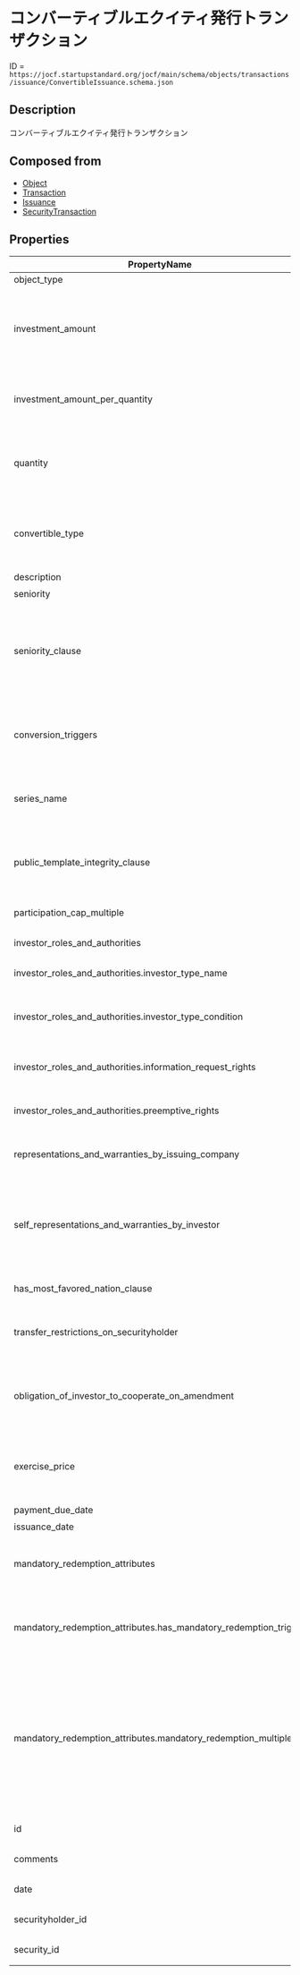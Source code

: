 # コンバーティブルエクイティ発行トランザクション

ID = `https://jocf.startupstandard.org/jocf/main/schema/objects/transactions/issuance/ConvertibleIssuance.schema.json`

## Description
コンバーティブルエクイティ発行トランザクション

## Composed from
- [Object](../../../primitives/objects/Object.md)
- [Transaction](../../../primitives/objects/transactions/Transaction.md)
- [Issuance](../../../primitives/objects/transactions/issuance/Issuance.md)
- [SecurityTransaction](../../../primitives/objects/transactions/SecurityTransaction.md)

## Properties

| PropertyName | Type | Required | Description |
|-------------|------|----------|-------------|
| object_type | const (TX_CONVERTIBLE_ISSUANCE) | Yes |  |
| investment_amount | [Monetary](../../../types/Monetary.md) | Yes | 発行されたコンバーティブルエクイティに対する総投資額 |
| investment_amount_per_quantity | [Monetary](../../../types/Monetary.md) | No | 1コンバーティブルエクイティあたりの投資額 |
| quantity | [Numeric](../../../types/Numeric.md) | No | 発行されるコンバーティブルエクイティの個数 |
| convertible_type | [ConvertibleType](../../../enums/ConvertibleType.md) | Yes | 発行されたコンバーティブルエクイティの種類 |
| description | string | No | 説明 |
| seniority | integer | Yes | 配当順位 |
| seniority_clause | string | No | 配当順位。当該新コンバーチブルエクイティの配当順位を記述する法的な文言 |
| conversion_triggers | one of: <br> - [AutomaticConversionOnConditionTrigger](../../../types/conversion_triggers/AutomaticConversionOnConditionTrigger.md) | No | コンバーティブルエクイティの行使に関する条件の一覧 |
| series_name | string | No | コンバーティブルエクイティ発行シリーズ名 |
| public_template_integrity_clause | string | No | 本契約が公開されたテンプレートの保全に関する条項 |
| participation_cap_multiple | [Ratio](../../../types/Ratio.md) | No | 参加上限額倍率 |
| investor_roles_and_authorities | array of object | No | 投資家の種類と権限 |
| investor_roles_and_authorities.investor_type_name | string | No | 投資家の種類名 |
| investor_roles_and_authorities.investor_type_condition | string | No | 当該投資家種類とみなされるための条件 |
| investor_roles_and_authorities.information_request_rights | string | No | 当該投資家種類が持つ情報請求権 |
| investor_roles_and_authorities.preemptive_rights | string | No | 当該投資家種類が持つ優先引受権 |
| representations_and_warranties_by_issuing_company | [IssuerRepresentationsAndWarranties](../../../types/IssuerRepresentationsAndWarranties.md) | No | 発行会社による表明および保証 |
| self_representations_and_warranties_by_investor | [InvestorSelfRepresentationsAndWarranties](../../../types/InvestorSelfRepresentationsAndWarranties.md) | No | 投資家による発行会社に対する投資家自身に関する事項の表明および保証 |
| has_most_favored_nation_clause | boolean | No | 最恵待遇条項の有無 |
| transfer_restrictions_on_securityholder | string | No | 証券保有者の譲渡制限に関する法的文言 |
| obligation_of_investor_to_cooperate_on_amendment | string | No | 投資家の投資契約の変更及び放棄への協力義務 |
| exercise_price | [Monetary](../../../types/Monetary.md) | No | コンバーティブルエクイティ1個あたりの行使時払込額 |
| payment_due_date | string | No | 払込期日 |
| issuance_date | string | No | 割当日 |
| mandatory_redemption_attributes | object | No | 発行体の強制償還義務に関する項目 |
| mandatory_redemption_attributes.has_mandatory_redemption_trigger | boolean | Yes | 強制償還条件。強制償還条項が発動する条件の有無 |
| mandatory_redemption_attributes.mandatory_redemption_multiple | [Ratio](../../../types/Ratio.md) | No | 強制償還倍率。発行体は、コンバーティブルエクイティ1個ごとに、発行価額に対して当該倍率をかけた金額を支払う。 |
| id | - | Yes | 基底クラスから継承 |
| comments | - | No | 基底クラスから継承 |
| date | - | Yes | 基底クラスから継承 |
| securityholder_id | - | Yes | 基底クラスから継承 |
| security_id | - | Yes | 基底クラスから継承 |